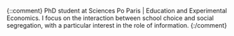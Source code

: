{::comment}
PhD student at Sciences Po Paris | Education and Experimental Economics. 
I focus on the interaction between school choice and social segregation, with a particular interest in the role of information.
{:/comment}
